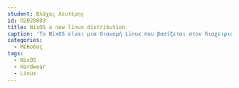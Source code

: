 ```yaml
---
student: Βλάχος Λευτέρης
id: Π2020089
title: NixOS a new linux distribution
caption: 'Το NixOS είναι μια διανομή Linux που βασίζεται στον διαχειριστή πακέτων Nix . Χρησιμοποιεί δηλωτική διαμόρφωση και επιτρέπει αξιόπιστες αναβαθμίσεις συστήματος. Προσφέρονται πολλά επίσημα <<κανάλια πακέτων>>, συμπεριλαμβανομένης της τρέχουσας έκδοσης Stable και της έκδοσης Unstable που ακολουθεί την τελευταία εξέλιξη. Το NixOS διαθέτει εργαλεία αφιερωμένα σε DevOps και εργασίες ανάπτυξης.'
categories:
  - Μέθοδος
tags:
  - NixOS
  - Hardwear
  - Linux
---
```

